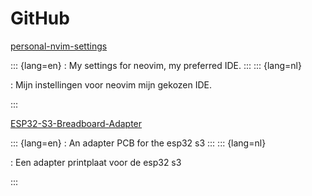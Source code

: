 # GitHub

<!-- LTex: enabled=false -->
[personal-nvim-settings](https://github.com/captaincarmnlg/personal-nvim-settings)
<!-- LTex: enabled=true -->

::: {lang=en}
: My settings for neovim, my preferred IDE.
:::
::: {lang=nl}
<!-- LTex: language=nl -->
: Mijn instellingen voor neovim mijn gekozen IDE.
<!-- LTex: language=en -->
:::



<!-- LTex: enabled=false -->
[ESP32-S3-Breadboard-Adapter](https://github.com/captaincarmnlg/ESP32-S3-Breadboard-Adapter)
<!-- LTex: enabled=true -->

::: {lang=en}
: An adapter PCB for the esp32 s3 
:::
::: {lang=nl}
<!-- LTex: language=nl -->
: Een adapter printplaat voor de esp32 s3
<!-- LTex: language=en -->
:::
